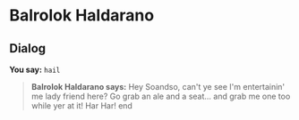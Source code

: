 # Balrolok Haldarano
## Dialog

**You say:** `hail`



>**Balrolok Haldarano says:** Hey Soandso, can't ye see I'm entertainin' me lady friend here?  Go grab an ale and a seat... and grab me one too while yer at it! Har Har!
end
